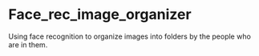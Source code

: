 # Face_rec_image_organizer
Using face recognition to organize images into folders by the people who are in them.
